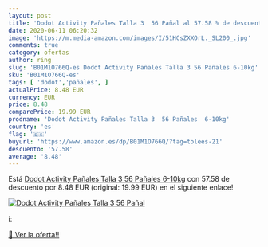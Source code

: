 ```yaml
---
layout: post
title: 'Dodot Activity Pañales Talla 3  56 Pañal al 57.58 % de descuento'
date: 2020-06-11 06:20:32
image: 'https://m.media-amazon.com/images/I/51HCsZXXOrL._SL200_.jpg'
comments: true
category: ofertas
author: ring
slug: 'B01M1O766Q-es Dodot Activity Pañales Talla 3 56 Pañales 6-10kg'
sku: 'B01M1O766Q-es'
tags: [ 'dodot','pañales', ]
actualPrice: 8.48 EUR
currency: EUR
price: 8.48
comparePrice: 19.99 EUR
prodname: 'Dodot Activity Pañales Talla 3  56 Pañales  6-10kg'
country: 'es'
flag: '🇪🇸'
buyurl: 'https://www.amazon.es/dp/B01M1O766Q/?tag=tolees-21'
descuento: '57.58'
average: '8.48'
---
```


Está [Dodot Activity Pañales Talla 3  56 Pañales  6-10kg](https://www.amazon.es/dp/B01M1O766Q/?tag=tolees-21) con 57.58 de descuento por 8.48 EUR (original: 19.99 EUR) en el siguiente enlace!

[![Dodot Activity Pañales Talla 3  56 Pañal](https://m.media-amazon.com/images/I/51HCsZXXOrL._SL200_.jpg)](https://www.amazon.es/dp/B01M1O766Q/?tag=tolees-21)

ℹ️:


[🛒 Ver la oferta!!](https://www.amazon.es/dp/B01M1O766Q/?tag=tolees-21)
